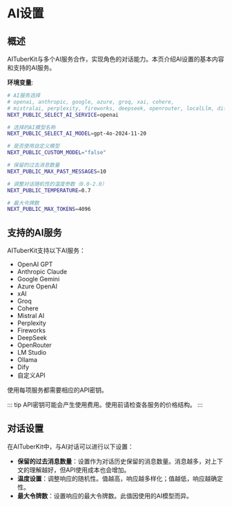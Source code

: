 # AI设置

## 概述

AITuberKit与多个AI服务合作，实现角色的对话能力。本页介绍AI设置的基本内容和支持的AI服务。

**环境变量**:

```bash
# AI服务选择
# openai, anthropic, google, azure, groq, xai, cohere,
# mistralai, perplexity, fireworks, deepseek, openrouter, localLlm, dify
NEXT_PUBLIC_SELECT_AI_SERVICE=openai

# 选择的AI模型名称
NEXT_PUBLIC_SELECT_AI_MODEL=gpt-4o-2024-11-20

# 是否使用自定义模型
NEXT_PUBLIC_CUSTOM_MODEL="false"

# 保留的过去消息数量
NEXT_PUBLIC_MAX_PAST_MESSAGES=10

# 调整对话随机性的温度参数（0.0-2.0）
NEXT_PUBLIC_TEMPERATURE=0.7

# 最大令牌数
NEXT_PUBLIC_MAX_TOKENS=4096
```

## 支持的AI服务

AITuberKit支持以下AI服务：

- OpenAI GPT
- Anthropic Claude
- Google Gemini
- Azure OpenAI
- xAI
- Groq
- Cohere
- Mistral AI
- Perplexity
- Fireworks
- DeepSeek
- OpenRouter
- LM Studio
- Ollama
- Dify
- 自定义API

使用每项服务都需要相应的API密钥。

::: tip
API密钥可能会产生使用费用。使用前请检查各服务的价格结构。
:::

## 对话设置

在AITuberKit中，与AI对话可以进行以下设置：

- **保留的过去消息数量**：设置作为对话历史保留的消息数量。消息越多，对上下文的理解越好，但API使用成本也会增加。
- **温度设置**：调整响应的随机性。值越高，响应越多样化；值越低，响应越确定性。
- **最大令牌数**：设置响应的最大令牌数。此值因使用的AI模型而异。
